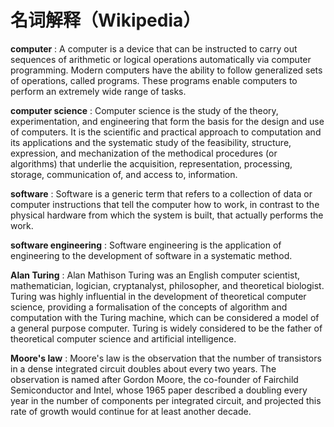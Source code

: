 名词解释（Wikipedia）
=====

**computer** : A computer is a device that can be instructed to carry out sequences of arithmetic or logical operations automatically via computer programming. Modern computers have the ability to follow generalized sets of operations, called programs. These programs enable computers to perform an extremely wide range of tasks. 

**computer science** : Computer science is the study of the theory, experimentation, and engineering that form the basis for the design and use of computers. It is the scientific and practical approach to computation and its applications and the systematic study of the feasibility, structure, expression, and mechanization of the methodical procedures (or algorithms) that underlie the acquisition, representation, processing, storage, communication of, and access to, information. 

**software** : Software is a generic term that refers to a collection of data or computer instructions that tell the computer how to work, in contrast to the physical hardware from which the system is built, that actually performs the work.

**software engineering** : Software engineering is the application of engineering to the development of software in a systematic method.

**Alan Turing** : Alan Mathison Turing was an English computer scientist, mathematician, logician, cryptanalyst, philosopher, and theoretical biologist. Turing was highly influential in the development of theoretical computer science, providing a formalisation of the concepts of algorithm and computation with the Turing machine, which can be considered a model of a general purpose computer. Turing is widely considered to be the father of theoretical computer science and artificial intelligence.

**Moore's law** : Moore's law is the observation that the number of transistors in a dense integrated circuit doubles about every two years. The observation is named after Gordon Moore, the co-founder of Fairchild Semiconductor and Intel, whose 1965 paper described a doubling every year in the number of components per integrated circuit, and projected this rate of growth would continue for at least another decade.